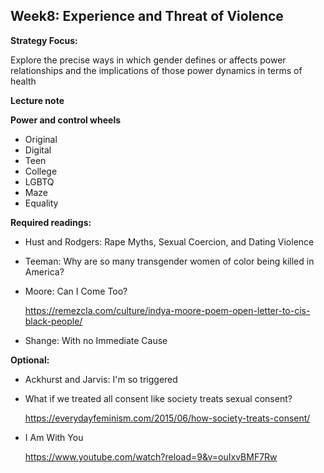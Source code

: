## Week8: Experience and Threat of Violence

**Strategy Focus:**

Explore the precise ways in which gender defines or affects power relationships and the implications of those power dynamics in terms of health



**Lecture note**

**Power and control wheels**

- Original
- Digital
- Teen
- College
- LGBTQ
- Maze
- Equality

**Required readings:**

- Hust and Rodgers: Rape Myths, Sexual Coercion, and Dating Violence

- Teeman: Why are so many transgender women of color being killed in America?

- Moore: Can I Come Too?

  https://remezcla.com/culture/indya-moore-poem-open-letter-to-cis-black-people/

- Shange: With no Immediate Cause

**Optional:**

- Ackhurst and Jarvis: I'm so triggered

- What if we treated all consent like society treats sexual consent?

  https://everydayfeminism.com/2015/06/how-society-treats-consent/

- I Am With You

  https://www.youtube.com/watch?reload=9&v=ouIxvBMF7Rw
